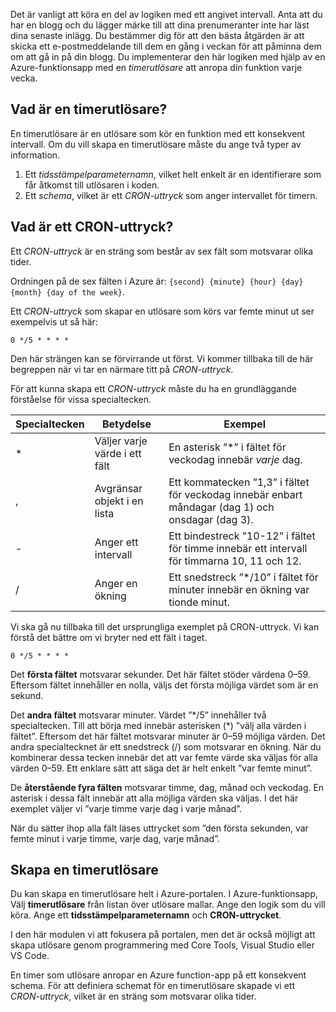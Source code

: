 Det är vanligt att köra en del av logiken med ett angivet intervall. Anta att du har en blogg och du lägger märke till att dina prenumeranter inte har läst dina senaste inlägg. Du bestämmer dig för att den bästa åtgärden är att skicka ett e-postmeddelande till dem en gång i veckan för att påminna dem om att gå in på din blogg. Du implementerar den här logiken med hjälp av en Azure-funktionsapp med en _timerutlösare_ att anropa din funktion varje vecka.

## <a name="what-is-a-timer-trigger"></a>Vad är en timerutlösare?

En timerutlösare är en utlösare som kör en funktion med ett konsekvent intervall. Om du vill skapa en timerutlösare måste du ange två typer av information.

1. Ett *tidsstämpelparameternamn*, vilket helt enkelt är en identifierare som får åtkomst till utlösaren i koden.
2. Ett *schema*, vilket är ett *CRON-uttryck* som anger intervallet för timern.

## <a name="what-is-a-cron-expression"></a>Vad är ett CRON-uttryck?

Ett *CRON-uttryck* är en sträng som består av sex fält som motsvarar olika tider.

Ordningen på de sex fälten i Azure är: `{second} {minute} {hour} {day} {month} {day of the week}`.

Ett *CRON-uttryck* som skapar en utlösare som körs var femte minut ut ser exempelvis ut så här:

```log
0 */5 * * * *
```

Den här strängen kan se förvirrande ut först. Vi kommer tillbaka till de här begreppen när vi tar en närmare titt på *CRON-uttryck*.

För att kunna skapa ett *CRON-uttryck* måste du ha en grundläggande förståelse för vissa specialtecken.

| Specialtecken | Betydelse | Exempel |
| ------------- | ------------- | ------------- |
| *      | Väljer varje värde i ett fält | En asterisk ”*” i fältet för veckodag innebär *varje* dag. |
| ,      | Avgränsar objekt i en lista | Ett kommatecken ”1,3” i fältet för veckodag innebär enbart måndagar (dag 1) och onsdagar (dag 3). |
| -      | Anger ett intervall | Ett bindestreck ”10-12” i fältet för timme innebär ett intervall för timmarna 10, 11 och 12. |
| /      | Anger en ökning | Ett snedstreck ”*/10” i fältet för minuter innebär en ökning var tionde minut. |

Vi ska gå nu tillbaka till det ursprungliga exemplet på CRON-uttryck. Vi kan förstå det bättre om vi bryter ned ett fält i taget.

```log
0 */5 * * * *
```

Det **första fältet** motsvarar sekunder. Det här fältet stöder värdena 0–59. Eftersom fältet innehåller en nolla, väljs det första möjliga värdet som är en sekund.

Det **andra fältet** motsvarar minuter. Värdet ”*/5” innehåller två specialtecken. Till att börja med innebär asterisken (\*) ”välj alla värden i fältet”. Eftersom det här fältet motsvarar minuter är 0–59 möjliga värden. Det andra specialtecknet är ett snedstreck (/) som motsvarar en ökning. När du kombinerar dessa tecken innebär det att var femte värde ska väljas för alla värden 0–59. Ett enklare sätt att säga det är helt enkelt ”var femte minut”.

De **återstående fyra fälten** motsvarar timme, dag, månad och veckodag. En asterisk i dessa fält innebär att alla möjliga värden ska väljas. I det här exemplet väljer vi ”varje timme varje dag i varje månad”.

När du sätter ihop alla fält läses uttrycket som ”den första sekunden, var femte minut i varje timme, varje dag, varje månad”.

## <a name="how-to-create-a-timer-trigger"></a>Skapa en timerutlösare

Du kan skapa en timerutlösare helt i Azure-portalen. I Azure-funktionsapp, Välj **timerutlösare** från listan över utlösare mallar. Ange den logik som du vill köra. Ange ett **tidsstämpelparameternamn** och **CRON-uttrycket**.

I den här modulen vi att fokusera på portalen, men det är också möjligt att skapa utlösare genom programmering med Core Tools, Visual Studio eller VS Code.

En timer som utlösare anropar en Azure function-app på ett konsekvent schema. För att definiera schemat för en timerutlösare skapade vi ett *CRON-uttryck*, vilket är en sträng som motsvarar olika tider.